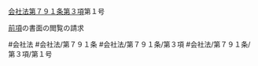 [会社法第７９１条第３項](会社法＿＿＿＿第７９１条第３項)第１号

[前項](会社法＿＿＿＿第７９１条第２項)の書面の閲覧の請求


#会社法
#会社法/第７９１条
#会社法/第７９１条/第３項
#会社法/第７９１条/第３項/第１号
